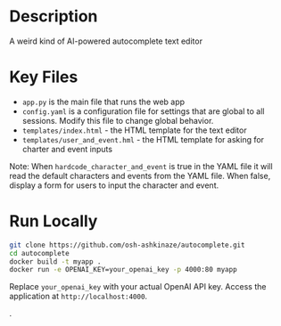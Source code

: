 # Description 
A weird kind of AI-powered autocomplete text editor

# Key Files
- `app.py` is the main file that runs the web app
- `config.yaml` is a configuration file for settings that are global to all sessions. Modify this file to change global behavior.
- `templates/index.html` - the HTML template for the text editor
- `templates/user_and_event.hml` - the HTML template for asking for charter and event inputs

Note: When `hardcode_character_and_event` is true in the YAML file  it will read the default characters and events from the YAML file. When false, display a form for users to input the character and event. 

# Run Locally 

```bash
git clone https://github.com/osh-ashkinaze/autocomplete.git
cd autocomplete
docker build -t myapp .
docker run -e OPENAI_KEY=your_openai_key -p 4000:80 myapp
```
Replace `your_openai_key` with your actual OpenAI API key. Access the application at `http://localhost:4000`.

.